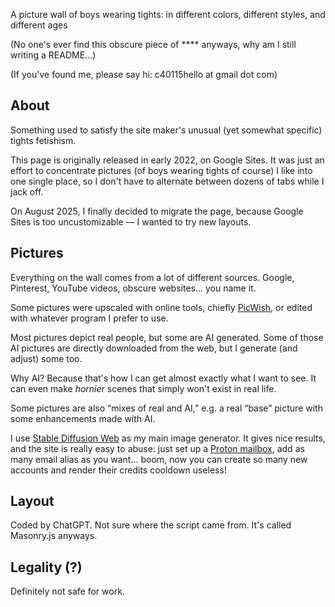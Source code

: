 A picture wall of boys wearing tights: in different colors, different styles, and different ages

(No one's ever find this obscure piece of **** anyways, why am I still writing a README...)

(If you've found me, please say hi: c40115hello at gmail dot com)

About
-
Something used to satisfy the site maker's unusual (yet somewhat specific) tights fetishism.

This page is originally released in early 2022, on Google Sites. It was just an effort to concentrate pictures (of boys wearing tights of course) I like into one single place, so I don't have to alternate between dozens of tabs while I jack off.

On August 2025, I finally decided to migrate the page, because Google Sites is too uncustomizable — I wanted to try new layouts.

Pictures
-
Everything on the wall comes from a lot of different sources. Google, Pinterest, YouTube videos, obscure websites... you name it.

Some pictures were upscaled with online tools, chiefly [PicWish](https://picwish.com/unblur-image-portrait), or edited with whatever program I prefer to use.

Most pictures depict real people, but some are AI generated. Some of those AI pictures are directly downloaded from the web, but I generate (and adjust) some too.

Why AI? Because that's how I can get almost exactly what I want to see. It can even make *hornier* scenes that simply won't exist in real life.

Some pictures are also “mixes of real and AI,” e.g. a real “base” picture with some enhancements made with AI.

I use [Stable Diffusion Web](https://stablediffusionweb.com/) as my main image generator. It gives nice results, and the site is really easy to abuse: just set up a [Proton mailbox](https://protonmail.com), add as many email alias as you want... boom, now you can create so many new accounts and render their credits cooldown useless!

Layout
-
Coded by ChatGPT. Not sure where the script came from. It's called Masonry.js anyways.

Legality (?)
-
Definitely not safe for work.
